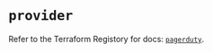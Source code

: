 # `provider`

Refer to the Terraform Registory for docs: [`pagerduty`](https://registry.terraform.io/providers/pagerduty/pagerduty/3.2.2/docs).
